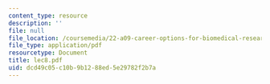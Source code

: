 ```yaml
---
content_type: resource
description: ''
file: null
file_location: /coursemedia/22-a09-career-options-for-biomedical-research-fall-2006/dcd49c05c10b9b1288ed5e29782f2b7a_lec8.pdf
file_type: application/pdf
resourcetype: Document
title: lec8.pdf
uid: dcd49c05-c10b-9b12-88ed-5e29782f2b7a
---
```

